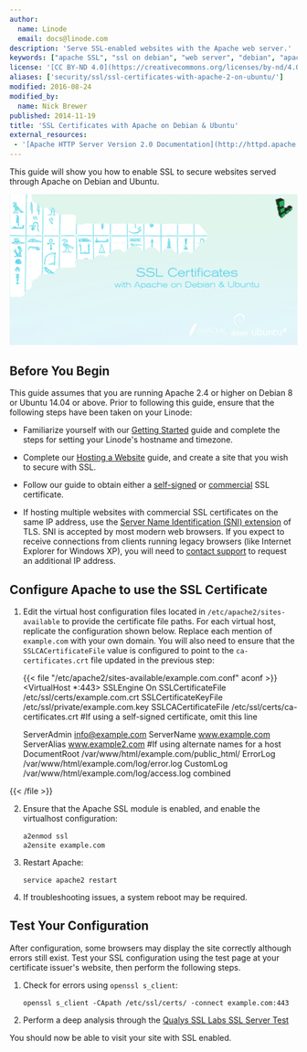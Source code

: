 ```yaml
---
author:
  name: Linode
  email: docs@linode.com
description: 'Serve SSL-enabled websites with the Apache web server.'
keywords: ["apache SSL", "ssl on debian", "web server", "debian", "apache", "ssl", "ubuntu", "ssl on ubuntu"]
license: '[CC BY-ND 4.0](https://creativecommons.org/licenses/by-nd/4.0)'
aliases: ['security/ssl/ssl-certificates-with-apache-2-on-ubuntu/']
modified: 2016-08-24
modified_by:
  name: Nick Brewer
published: 2014-11-19
title: 'SSL Certificates with Apache on Debian & Ubuntu'
external_resources:
 - '[Apache HTTP Server Version 2.0 Documentation](http://httpd.apache.org/docs/2.4/)'
---
```


This guide will show you how to enable SSL to secure websites served through Apache on Debian and Ubuntu.

![Apache SSL](/docs/assets/SSL_Certificates_with_Apache_on_Debian_Ubuntu_smg.jpg)

## Before You Begin

This guide assumes that you are running Apache 2.4 or higher on Debian 8 or Ubuntu 14.04 or above. Prior to following this guide, ensure that the following steps have been taken on your Linode:

-  Familiarize yourself with our [Getting Started](/docs/getting-started) guide and complete the steps for setting your Linode's hostname and timezone.

-  Complete our [Hosting a Website](/docs/websites/hosting-a-website) guide, and create a site that you wish to secure with SSL.

-  Follow our guide to obtain either a [self-signed](/docs/security/ssl/create-a-self-signed-certificate-on-debian-and-ubuntu) or [commercial](/docs/security/ssl/obtain-a-commercially-signed-ssl-certificate-on-debian-and-ubuntu) SSL certificate.

-  If hosting multiple websites with commercial SSL certificates on the same IP address, use the [Server Name Identification (SNI) extension](https://wiki.apache.org/httpd/NameBasedSSLVHostsWithSNI) of TLS. SNI is accepted by most modern web browsers. If you expect to receive connections from clients running legacy browsers (like Internet Explorer for Windows XP), you will need to [contact support](/docs/platform/support) to request an additional IP address.


## Configure Apache to use the SSL Certificate

1.  Edit the virtual host configuration files located in `/etc/apache2/sites-available` to provide the certificate file paths. For each virtual host, replicate the configuration shown below. Replace each mention of `example.com` with your own domain. You will also need to ensure that the `SSLCACertificateFile` value is configured to point to the `ca-certificates.crt` file updated in the previous step:

    {{< file "/etc/apache2/sites-available/example.com.conf" aconf >}}
<VirtualHost *:443>
    SSLEngine On
    SSLCertificateFile /etc/ssl/certs/example.com.crt
    SSLCertificateKeyFile /etc/ssl/private/example.com.key
    SSLCACertificateFile /etc/ssl/certs/ca-certificates.crt  #If using a self-signed certificate, omit this line

    ServerAdmin info@example.com
    ServerName www.example.com
    ServerAlias www.example2.com #If using alternate names for a host
      DocumentRoot /var/www/html/example.com/public_html/
    ErrorLog /var/www/html/example.com/log/error.log
    CustomLog /var/www/html/example.com/log/access.log combined
</VirtualHost>

{{< /file >}}


2.  Ensure that the Apache SSL module is enabled, and enable the virtualhost configuration:

        a2enmod ssl
        a2ensite example.com

3.  Restart Apache:

        service apache2 restart

4.  If troubleshooting issues, a system reboot may be required.


## Test Your Configuration

After configuration, some browsers may display the site correctly although errors still exist. Test your SSL configuration using the test page at your certificate issuer's website, then perform the following steps.

1.  Check for errors using `openssl s_client`:

        openssl s_client -CApath /etc/ssl/certs/ -connect example.com:443

2.  Perform a deep analysis through the [Qualys SSL Labs SSL Server Test](https://www.ssllabs.com/ssltest/)

You should now be able to visit your site with SSL enabled.
